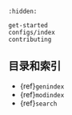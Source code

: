 ```{include} ../README.md 
```

```{toctree}
:hidden:

get-started
configs/index
contributing
```

## 目录和索引

* {ref}`genindex`
* {ref}`modindex`
* {ref}`search`
